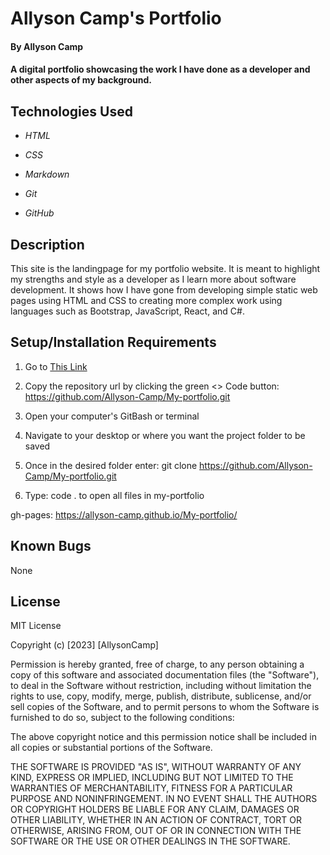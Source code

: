 # Allyson Camp's Portfolio

#### By Allyson Camp

#### A digital portfolio showcasing the work I have done as a developer and other aspects of my background.

## Technologies Used

-   _HTML_

-   _CSS_

-   _Markdown_

-   _Git_

-   _GitHub_

## Description

This site is the landingpage for my portfolio website. It is meant to highlight my strengths and style as a developer as I learn more about software development. It shows how I have gone from developing simple static web pages using HTML and CSS to creating more complex work using languages such as Bootstrap, JavaScript, React, and C#.

## Setup/Installation Requirements

1. Go to [This Link](https://github.com/Allyson-Camp/My-portfolio)

2. Copy the repository url by clicking the green <> Code button: https://github.com/Allyson-Camp/My-portfolio.git

3. Open your computer's GitBash or terminal

4. Navigate to your desktop or where you want the project folder to be saved

5. Once in the desired folder enter: git clone https://github.com/Allyson-Camp/My-portfolio.git

6. Type: code . to open all files in my-portfolio

gh-pages: https://allyson-camp.github.io/My-portfolio/

## Known Bugs

None

## License

MIT License

Copyright (c) [2023] [AllysonCamp]

Permission is hereby granted, free of charge, to any person obtaining a copy
of this software and associated documentation files (the "Software"), to deal
in the Software without restriction, including without limitation the rights
to use, copy, modify, merge, publish, distribute, sublicense, and/or sell
copies of the Software, and to permit persons to whom the Software is
furnished to do so, subject to the following conditions:

The above copyright notice and this permission notice shall be included in all
copies or substantial portions of the Software.

THE SOFTWARE IS PROVIDED "AS IS", WITHOUT WARRANTY OF ANY KIND, EXPRESS OR
IMPLIED, INCLUDING BUT NOT LIMITED TO THE WARRANTIES OF MERCHANTABILITY,
FITNESS FOR A PARTICULAR PURPOSE AND NONINFRINGEMENT. IN NO EVENT SHALL THE
AUTHORS OR COPYRIGHT HOLDERS BE LIABLE FOR ANY CLAIM, DAMAGES OR OTHER
LIABILITY, WHETHER IN AN ACTION OF CONTRACT, TORT OR OTHERWISE, ARISING FROM,
OUT OF OR IN CONNECTION WITH THE SOFTWARE OR THE USE OR OTHER DEALINGS IN THE
SOFTWARE.
